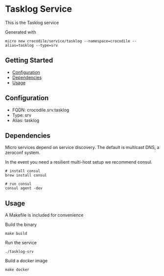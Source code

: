 # Tasklog Service

This is the Tasklog service

Generated with

```
micro new crocodile/service/tasklog --namespace=crocodile --alias=tasklog --type=srv
```

## Getting Started

- [Configuration](#configuration)
- [Dependencies](#dependencies)
- [Usage](#usage)

## Configuration

- FQDN: crocodile.srv.tasklog
- Type: srv
- Alias: tasklog

## Dependencies

Micro services depend on service discovery. The default is multicast DNS, a zeroconf system.

In the event you need a resilient multi-host setup we recommend consul.

```
# install consul
brew install consul

# run consul
consul agent -dev
```

## Usage

A Makefile is included for convenience

Build the binary

```
make build
```

Run the service
```
./tasklog-srv
```

Build a docker image
```
make docker
```